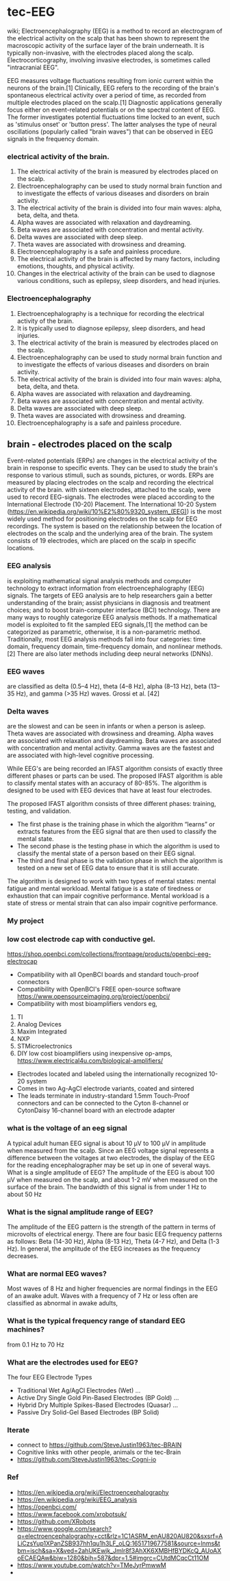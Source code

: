 # tec-EEG

wiki; Electroencephalography (EEG) is a method to record an electrogram of the electrical activity on the scalp that has been shown to represent the macroscopic activity of the surface layer of the brain underneath. It is typically non-invasive, with the electrodes placed along the scalp. Electrocorticography, involving invasive electrodes, is sometimes called "intracranial EEG".

EEG measures voltage fluctuations resulting from ionic current within the neurons of the brain.[1] Clinically, EEG refers to the recording of the brain's spontaneous electrical activity over a period of time, as recorded from multiple electrodes placed on the scalp.[1] Diagnostic applications generally focus either on event-related potentials or on the spectral content of EEG. The former investigates potential fluctuations time locked to an event, such as 'stimulus onset' or 'button press'. The latter analyses the type of neural oscillations (popularly called "brain waves") that can be observed in EEG signals in the frequency domain.

### electrical activity of the brain.

1. The electrical activity of the brain is measured by electrodes placed on the scalp.
2. Electroencephalography can be used to study normal brain function and to investigate the effects of various diseases and disorders on brain activity.
3. The electrical activity of the brain is divided into four main waves: alpha, beta, delta, and theta.
4. Alpha waves are associated with relaxation and daydreaming.
5. Beta waves are associated with concentration and mental activity.
6. Delta waves are associated with deep sleep.
7. Theta waves are associated with drowsiness and dreaming.
8. Electroencephalography is a safe and painless procedure.
9. The electrical activity of the brain is affected by many factors, including emotions, thoughts, and physical activity.
10. Changes in the electrical activity of the brain can be used to diagnose various conditions, such as epilepsy, sleep disorders, and head injuries.


### Electroencephalography

1. Electroencephalography is a technique for recording the electrical activity of the brain.
2. It is typically used to diagnose epilepsy, sleep disorders, and head injuries.
3. The electrical activity of the brain is measured by electrodes placed on the scalp.
4. Electroencephalography can be used to study normal brain function and to investigate the effects of various diseases and disorders on brain activity.
5. The electrical activity of the brain is divided into four main waves: alpha, beta, delta, and theta.
6. Alpha waves are associated with relaxation and daydreaming.
7. Beta waves are associated with concentration and mental activity.
8. Delta waves are associated with deep sleep.
9. Theta waves are associated with drowsiness and dreaming.
10. Electroencephalography is a safe and painless procedure.

## brain - electrodes placed on the scalp

Event-related potentials (ERPs) are changes in the electrical activity of the brain in response to specific events. They can be used to study the brain's response to 
various stimuli, such as sounds, pictures, or words. ERPs are measured by placing electrodes on the scalp and recording the electrical activity of the brain.
with sixteen electrodes, attached to the scalp, were used to record EEG-signals. The electrodes were placed according to the International Electrode (10-20) Placement. The International 10-20 System (https://en.wikipedia.org/wiki/10%E2%80%9320_system_(EEG)) is the most widely used method for positioning electrodes on the scalp for EEG recordings. The system is based on the relationship between the location of electrodes on the scalp and the underlying area of the brain. The system consists of 19 electrodes, which are placed on the scalp in specific locations. 

### EEG analysis 
is exploiting mathematical signal analysis methods and computer technology to extract information from electroencephalography (EEG) signals. The targets of EEG analysis are to help researchers gain a better understanding of the brain; assist physicians in diagnosis and treatment choices; and to boost brain-computer interface (BCI) technology. There are many ways to roughly categorize EEG analysis methods. If a mathematical model is exploited to fit the sampled EEG signals,[1] the method can be categorized as parametric, otherwise, it is a non-parametric method. Traditionally, most EEG analysis methods fall into four categories: time domain, frequency domain, time-frequency domain, and nonlinear methods.[2] There are also later methods including deep neural networks (DNNs).

### EEG waves 
are classified as delta (0.5–4 Hz), theta (4–8 Hz), alpha (8–13 Hz), beta (13–35 Hz), and gamma (>35 Hz) waves. Grossi et al. [42] 

### Delta waves 
are the slowest and can be seen in infants or when a person is asleep. Theta waves are associated with drowsiness and dreaming. Alpha waves are associated with relaxation and daydreaming. Beta waves are associated with concentration and mental activity. Gamma waves are the fastest and are associated with high-level cognitive processing.

While EEG's are being recorded an IFAST algorithm consists of exactly three different phases or parts can be used. The proposed IFAST algorithm is able to classify mental states with an accuracy of 80-85%. The algorithm is designed to be used with EEG devices that have at least four electrodes. 

The proposed IFAST algorithm consists of three different phases: training, testing, and validation. 
- The first phase is the training phase in which the algorithm “learns” or extracts features from the EEG signal that are then used to classify the mental state. 
- The second phase is the testing phase in which the algorithm is used to classify the mental state of a person based on their EEG signal. 
- The third and final phase is the validation phase in which the algorithm is tested on a new set of EEG data to ensure that it is still accurate.  

The algorithm is designed to work with two types of mental states: mental fatigue and mental workload. Mental fatigue is a state of tiredness or exhaustion that can impair cognitive performance. Mental workload is a state of stress or mental strain that can also impair cognitive performance. 








### My project

### low cost electrode cap with conductive gel. 
https://shop.openbci.com/collections/frontpage/products/openbci-eeg-electrocap
- Compatibility with all OpenBCI boards and standard touch-proof connectors
- Compatibility with OpenBCI's FREE open-source software https://www.opensourceimaging.org/project/openbci/
- Compatibility with most bioamplifiers vendors eg,
1. TI
2. Analog Devices
3. Maxim Integrated
4. NXP
5. STMicroelectronics
6. DIY low cost bioamplifiers using inexpensive op-amps, https://www.electrical4u.com/biological-amplifiers/
- Electrodes located and labeled using the internationally recognized 10-20 system
- Comes in two Ag-AgCl electrode variants, coated and sintered
- The leads terminate in industry-standard 1.5mm Touch-Proof connectors and can be connected to the Cyton 8-channel or CytonDaisy 16-channel board with an electrode adapter

### what is the voltage of an eeg signal
A typical adult human EEG signal is about 10 µV to 100 µV in amplitude when measured from the scalp. Since an EEG voltage signal represents a difference between the voltages at two electrodes, the display of the EEG for the reading encephalographer may be set up in one of several ways. What is a single amplitude of EEG?
The amplitude of the EEG is about 100 µV when measured on the scalp, and about 1-2 mV when measured on the surface of the brain. The bandwidth of this signal is from under 1 Hz to about 50 Hz

### What is the signal amplitude range of EEG?
The amplitude of the EEG pattern is the strength of the pattern in terms of microvolts of electrical energy. There are four basic EEG frequency patterns as follows: Beta (14-30 Hz), Alpha (8-13 Hz), Theta (4-7 Hz), and Delta (1-3 Hz). In general, the amplitude of the EEG increases as the frequency decreases.

### What are normal EEG waves?
Most waves of 8 Hz and higher frequencies are normal findings in the EEG of an awake adult. Waves with a frequency of 7 Hz or less often are classified as abnormal in awake adults,

### What is the typical frequency range of standard EEG machines?
from 0.1 Hz to 70 Hz

### What are the electrodes used for EEG?
The four EEG Electrode Types
- Traditional Wet Ag/AgCl Electrodes (Wet) ...
- Active Dry Single Gold Pin-Based Electrodes (BP Gold) ...
- Hybrid Dry Multiple Spikes-Based Electrodes (Quasar) ...
- Passive Dry Solid-Gel Based Electrodes (BP Solid)











### Iterate
- connect to https://github.com/SteveJustin1963/tec-BRAIN
- Cognitive links with other people, animals or the tec-Brain
- https://github.com/SteveJustin1963/tec-Cogni-io


### Ref
- https://en.wikipedia.org/wiki/Electroencephalography
- https://en.wikipedia.org/wiki/EEG_analysis
- https://openbci.com/
- https://www.facebook.com/xrobotsuk/
- https://github.com/XRobots
- https://www.google.com/search?q=electroencephalography+cct&rlz=1C1ASRM_enAU820AU820&sxsrf=ALiCzsYup1XPanZSB937hh1qu1h3LF_oLQ:1651719677581&source=lnms&tbm=isch&sa=X&ved=2ahUKEwjk_Jmlr8f3AhXK6XMBHfBYDKcQ_AUoAXoECAEQAw&biw=1280&bih=587&dpr=1.5#imgrc=CUtdMCqcCt11OM
- https://www.youtube.com/watch?v=TMeJyrPmwwM
- 



